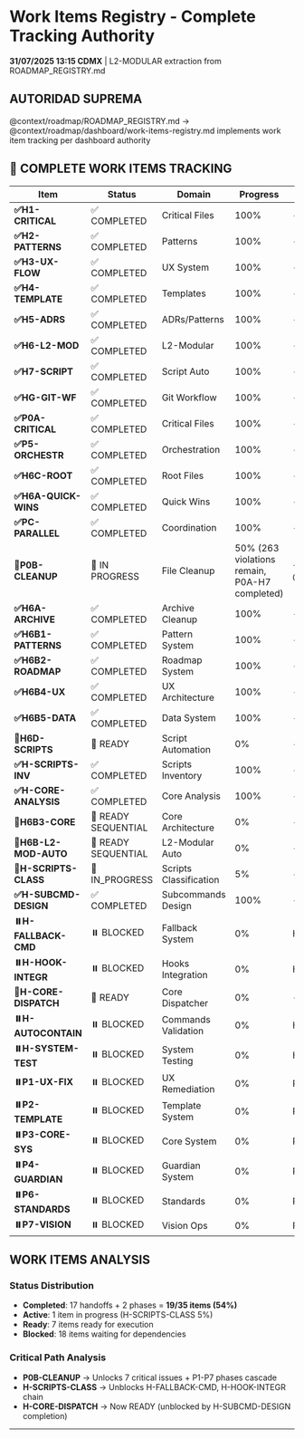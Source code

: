 # Work Items Registry - Complete Tracking Authority

**31/07/2025 13:15 CDMX** | L2-MODULAR extraction from ROADMAP_REGISTRY.md

## AUTORIDAD SUPREMA
@context/roadmap/ROADMAP_REGISTRY.md → @context/roadmap/dashboard/work-items-registry.md implements work item tracking per dashboard authority

## 🚀 COMPLETE WORK ITEMS TRACKING

| Item | Status | Domain | Progress | Dependencies |
|------|--------|--------|----------|--------------|
| **✅H1-CRITICAL** | ✅ COMPLETED | Critical Files | 100% | - |
| **✅H2-PATTERNS** | ✅ COMPLETED | Patterns | 100% | - |
| **✅H3-UX-FLOW** | ✅ COMPLETED | UX System | 100% | - |
| **✅H4-TEMPLATE** | ✅ COMPLETED | Templates | 100% | - |
| **✅H5-ADRS** | ✅ COMPLETED | ADRs/Patterns | 100% | - |
| **✅H6-L2-MOD** | ✅ COMPLETED | L2-Modular | 100% | - |
| **✅H7-SCRIPT** | ✅ COMPLETED | Script Auto | 100% | - |
| **✅HG-GIT-WF** | ✅ COMPLETED | Git Workflow | 100% | - |
| **✅P0A-CRITICAL** | ✅ COMPLETED | Critical Files | 100% | - |
| **✅P5-ORCHESTR** | ✅ COMPLETED | Orchestration | 100% | - |
| **✅H6C-ROOT** | ✅ COMPLETED | Root Files | 100% | - |
| **✅H6A-QUICK-WINS** | ✅ COMPLETED | Quick Wins | 100% | - |
| **✅PC-PARALLEL** | ✅ COMPLETED | Coordination | 100% | - |
| **🔄P0B-CLEANUP** | 🔄 IN PROGRESS | File Cleanup | 50% (263 violations remain, P0A-H7 completed) | → @context/roadmap/handoffs/p0b/README.md |
| **✅H6A-ARCHIVE** | ✅ COMPLETED | Archive Cleanup | 100% | - |
| **✅H6B1-PATTERNS** | ✅ COMPLETED | Pattern System | 100% | - |
| **✅H6B2-ROADMAP** | ✅ COMPLETED | Roadmap System | 100% | - |
| **✅H6B4-UX** | ✅ COMPLETED | UX Architecture | 100% | - |
| **✅H6B5-DATA** | ✅ COMPLETED | Data System | 100% | - |
| **🔄H6D-SCRIPTS** | 🔄 READY | Script Automation | 0% | - |
| **✅H-SCRIPTS-INV** | ✅ COMPLETED | Scripts Inventory | 100% | - |
| **✅H-CORE-ANALYSIS** | ✅ COMPLETED | Core Analysis | 100% | - |
| **🔄H6B3-CORE** | 🔄 READY SEQUENTIAL | Core Architecture | 0% | - |
| **🔄H6B-L2-MOD-AUTO** | 🔄 READY SEQUENTIAL | L2-Modular Auto | 0% | - |
| **🔄H-SCRIPTS-CLASS** | 🔄 IN_PROGRESS | Scripts Classification | 5% | - |
| **✅H-SUBCMD-DESIGN** | ✅ COMPLETED | Subcommands Design | 100% | - |
| **⏸️H-FALLBACK-CMD** | ⏸️ BLOCKED | Fallback System | 0% | H-SCRIPTS-CLASS |
| **⏸️H-HOOK-INTEGR** | ⏸️ BLOCKED | Hooks Integration | 0% | H-SCRIPTS-CLASS |
| **🔄H-CORE-DISPATCH** | 🔄 READY | Core Dispatcher | 0% | - |
| **⏸️H-AUTOCONTAIN** | ⏸️ BLOCKED | Commands Validation | 0% | H-CORE-DISPATCH |
| **⏸️H-SYSTEM-TEST** | ⏸️ BLOCKED | System Testing | 0% | H-AUTOCONTAIN |
| **⏸️P1-UX-FIX** | ⏸️ BLOCKED | UX Remediation | 0% | P0B-CLEANUP |
| **⏸️P2-TEMPLATE** | ⏸️ BLOCKED | Template System | 0% | P1-UX-FIX |
| **⏸️P3-CORE-SYS** | ⏸️ BLOCKED | Core System | 0% | P2-TEMPLATE |
| **⏸️P4-GUARDIAN** | ⏸️ BLOCKED | Guardian System | 0% | P3-CORE-SYS |
| **⏸️P6-STANDARDS** | ⏸️ BLOCKED | Standards | 0% | P4-GUARDIAN |
| **⏸️P7-VISION** | ⏸️ BLOCKED | Vision Ops | 0% | P6-STANDARDS |

## WORK ITEMS ANALYSIS

### Status Distribution
- **Completed**: 17 handoffs + 2 phases = **19/35 items (54%)**
- **Active**: 1 item in progress (H-SCRIPTS-CLASS 5%)
- **Ready**: 7 items ready for execution  
- **Blocked**: 18 items waiting for dependencies

### Critical Path Analysis
- **P0B-CLEANUP** → Unlocks 7 critical issues + P1-P7 phases cascade
- **H-SCRIPTS-CLASS** → Unblocks H-FALLBACK-CMD, H-HOOK-INTEGR chain
- **H-CORE-DISPATCH** → Now READY (unblocked by H-SUBCMD-DESIGN completion)

---

